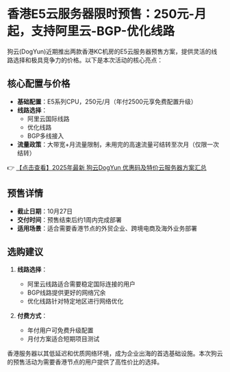 # 香港E5云服务器限时预售：250元-月起，支持阿里云-BGP-优化线路

狗云(DogYun)近期推出两款香港KC机房的E5云服务器预售方案，提供灵活的线路选择和极具竞争力的价格。以下是本次活动的核心亮点：

## 核心配置与价格

- **基础配置**：E5系列CPU，250元/月（年付2500元享免费配置升级）
- **线路选择**：
  - 阿里云国际线路
  - 优化线路
  - BGP多线接入
- **流量政策**：大带宽+月流量限制，未用完的高速流量可结转至次月（仅限一次结转）

👉 [【点击查看】2025年最新 狗云DogYun 优惠码及特价云服务器方案汇总](https://bit.ly/DogYun)

## 预售详情

- **截止日期**：10月27日
- **交付时间**：预售结束后约1周内完成部署
- **适用场景**：适合需要香港节点的外贸企业、跨境电商及海外业务部署

## 选购建议

1. **线路选择**：
   - 阿里云线路适合需要稳定国际连接的用户
   - BGP线路提供更好的网络冗余
   - 优化线路针对特定地区进行网络优化

2. **付费方式**：
   - 年付用户可免费升级配置
   - 月付方案适合短期项目测试

香港服务器以其低延迟和优质网络环境，成为企业出海的首选基础设施。本次狗云的预售活动为需要香港节点的用户提供了高性价比的选择。